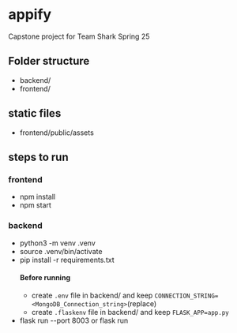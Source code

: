 # appify
Capstone project for Team Shark Spring 25

## Folder structure
- backend/
- frontend/

## static files
- frontend/public/assets

## steps to run
### frontend
- npm install
- npm start
### backend
- python3 -m venv .venv
- source .venv/bin/activate
- pip install -r requirements.txt
    #### Before running
    - create `.env` file in backend/ and keep `CONNECTION_STRING=<MongoDB_Connection_string>`(replace)
    - create `.flaskenv` file in backend/ and keep `FLASK_APP=app.py`
- flask run --port 8003 or flask run

